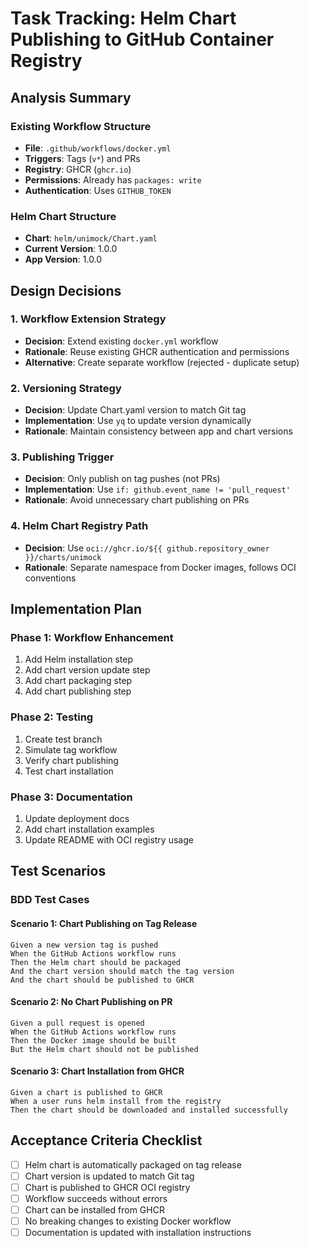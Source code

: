 # Task Tracking: Helm Chart Publishing to GitHub Container Registry

## Analysis Summary

### Existing Workflow Structure
- **File**: `.github/workflows/docker.yml`
- **Triggers**: Tags (`v*`) and PRs
- **Registry**: GHCR (`ghcr.io`)
- **Permissions**: Already has `packages: write`
- **Authentication**: Uses `GITHUB_TOKEN`

### Helm Chart Structure
- **Chart**: `helm/unimock/Chart.yaml`
- **Current Version**: 1.0.0
- **App Version**: 1.0.0

## Design Decisions

### 1. Workflow Extension Strategy
- **Decision**: Extend existing `docker.yml` workflow
- **Rationale**: Reuse existing GHCR authentication and permissions
- **Alternative**: Create separate workflow (rejected - duplicate setup)

### 2. Versioning Strategy
- **Decision**: Update Chart.yaml version to match Git tag
- **Implementation**: Use `yq` to update version dynamically
- **Rationale**: Maintain consistency between app and chart versions

### 3. Publishing Trigger
- **Decision**: Only publish on tag pushes (not PRs)
- **Implementation**: Use `if: github.event_name != 'pull_request'`
- **Rationale**: Avoid unnecessary chart publishing on PRs

### 4. Helm Chart Registry Path
- **Decision**: Use `oci://ghcr.io/${{ github.repository_owner }}/charts/unimock`
- **Rationale**: Separate namespace from Docker images, follows OCI conventions

## Implementation Plan

### Phase 1: Workflow Enhancement
1. Add Helm installation step
2. Add chart version update step
3. Add chart packaging step
4. Add chart publishing step

### Phase 2: Testing
1. Create test branch
2. Simulate tag workflow
3. Verify chart publishing
4. Test chart installation

### Phase 3: Documentation
1. Update deployment docs
2. Add chart installation examples
3. Update README with OCI registry usage

## Test Scenarios

### BDD Test Cases

#### Scenario 1: Chart Publishing on Tag Release
```gherkin
Given a new version tag is pushed
When the GitHub Actions workflow runs
Then the Helm chart should be packaged
And the chart version should match the tag version
And the chart should be published to GHCR
```

#### Scenario 2: No Chart Publishing on PR
```gherkin
Given a pull request is opened
When the GitHub Actions workflow runs
Then the Docker image should be built
But the Helm chart should not be published
```

#### Scenario 3: Chart Installation from GHCR
```gherkin
Given a chart is published to GHCR
When a user runs helm install from the registry
Then the chart should be downloaded and installed successfully
```

## Acceptance Criteria Checklist
- [ ] Helm chart is automatically packaged on tag release
- [ ] Chart version is updated to match Git tag
- [ ] Chart is published to GHCR OCI registry
- [ ] Workflow succeeds without errors
- [ ] Chart can be installed from GHCR
- [ ] No breaking changes to existing Docker workflow
- [ ] Documentation is updated with installation instructions